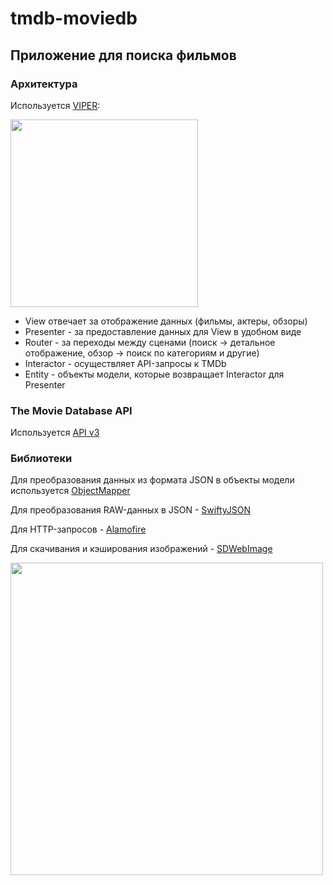 # tmdb-moviedb
## Приложение для поиска фильмов ##

### Архитектура ###
Используется [VIPER](https://medium.com/@smalam119/viper-design-pattern-for-ios-application-development-7a9703902af6):

<img src="https://www.objc.io/images/issue-13/2014-06-07-viper-wireframe-76305b6d.png" height="300" />

* View отвечает за отображение данных (фильмы, актеры, обзоры)
* Presenter - за предоставление данных для View в удобном виде
* Router - за переходы между сценами (поиск -> детальное отображение, обзор -> поиск по категориям и другие)
* Interactor - осуществляет API-запросы к TMDb
* Entity - объекты модели, которые возвращает Interactor для Presenter

### The Movie Database API ###
Используется [API v3](https://developers.themoviedb.org/3/getting-started/introduction)
### Библиотеки ###
Для преобразования данных из формата JSON в объекты модели используется [ObjectMapper](https://github.com/tristanhimmelman/ObjectMapper)

Для преобразования RAW-данных в JSON - [SwiftyJSON](https://github.com/SwiftyJSON/SwiftyJSON)

Для HTTP-запросов - [Alamofire](https://github.com/Alamofire/Alamofire)

Для скачивания и кэширования изображений - [SDWebImage](https://github.com/SDWebImage/SDWebImage)

<img src="https://thumbs.gfycat.com/WetOrneryKentrosaurus-size_restricted.gif" height="500" />
